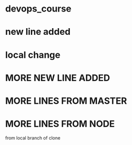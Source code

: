 # devops_course
# new line added 
local change 
=======
# MORE NEW LINE ADDED
# MORE LINES FROM MASTER
# MORE LINES FROM NODE
from local branch of clone 

